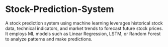 # Stock-Prediction-System
A stock prediction system using machine learning leverages historical stock data, technical indicators, and market trends to forecast future stock prices. It employs ML models such as Linear Regression, LSTM, or Random Forest to analyze patterns and make predictions.
